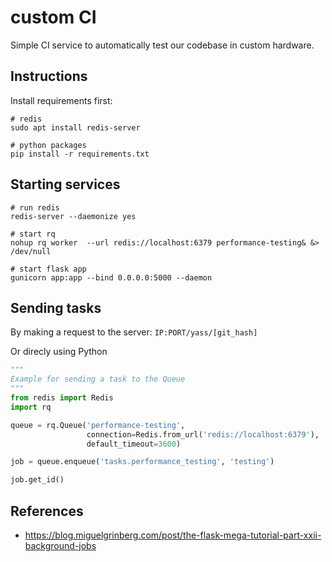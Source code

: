 # custom CI

Simple CI service to automatically test our codebase in
custom hardware.

## Instructions

Install requirements first:

```shell
# redis
sudo apt install redis-server

# python packages
pip install -r requirements.txt
```

## Starting services

```shell
# run redis
redis-server --daemonize yes

# start rq
nohup rq worker  --url redis://localhost:6379 performance-testing& &> /dev/null

# start flask app
gunicorn app:app --bind 0.0.0.0:5000 --daemon
```

## Sending tasks

By making a request to the server: `IP:PORT/yass/[git_hash]`

Or direcly using Python

```python
"""
Example for sending a task to the Queue
"""
from redis import Redis
import rq

queue = rq.Queue('performance-testing',
                 connection=Redis.from_url('redis://localhost:6379'),
                 default_timeout=3600)

job = queue.enqueue('tasks.performance_testing', 'testing')

job.get_id()
```

## References

* https://blog.miguelgrinberg.com/post/the-flask-mega-tutorial-part-xxii-background-jobs